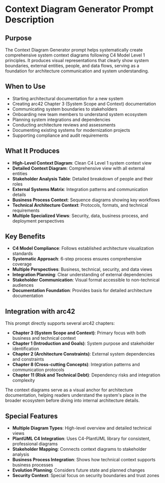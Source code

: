 # Context Diagram Generator Prompt Description

## Purpose
The Context Diagram Generator prompt helps systematically create comprehensive system context diagrams following C4 Model Level 1 principles. It produces visual representations that clearly show system boundaries, external entities, people, and data flows, serving as a foundation for architecture communication and system understanding.

## When to Use
- Starting architectural documentation for a new system
- Creating arc42 Chapter 3 (System Scope and Context) documentation
- Communicating system boundaries to stakeholders
- Onboarding new team members to understand system ecosystem
- Planning system integrations and dependencies
- Conducting architecture reviews and assessments
- Documenting existing systems for modernization projects
- Supporting compliance and audit requirements

## What It Produces
- **High-Level Context Diagram**: Clean C4 Level 1 system context view
- **Detailed Context Diagram**: Comprehensive view with all external entities
- **Stakeholder Analysis Table**: Detailed breakdown of people and their roles
- **External Systems Matrix**: Integration patterns and communication details
- **Business Process Context**: Sequence diagrams showing key workflows
- **Technical Architecture Context**: Protocols, formats, and technical requirements
- **Multiple Specialized Views**: Security, data, business process, and deployment perspectives

## Key Benefits
- **C4 Model Compliance**: Follows established architecture visualization standards
- **Systematic Approach**: 6-step process ensures comprehensive coverage
- **Multiple Perspectives**: Business, technical, security, and data views
- **Integration Planning**: Clear understanding of external dependencies
- **Stakeholder Communication**: Visual format accessible to non-technical audiences
- **Documentation Foundation**: Provides basis for detailed architecture documentation

## Integration with arc42
This prompt directly supports several arc42 chapters:
- **Chapter 3 (System Scope and Context)**: Primary focus with both business and technical context
- **Chapter 1 (Introduction and Goals)**: System purpose and stakeholder identification
- **Chapter 2 (Architecture Constraints)**: External system dependencies and constraints
- **Chapter 8 (Cross-cutting Concepts)**: Integration patterns and communication protocols
- **Chapter 11 (Risk and Technical Debt)**: Dependency risks and integration complexity

The context diagrams serve as a visual anchor for architecture documentation, helping readers understand the system's place in the broader ecosystem before diving into internal architecture details.

## Special Features
- **Multiple Diagram Types**: High-level overview and detailed technical views
- **PlantUML C4 Integration**: Uses C4-PlantUML library for consistent, professional diagrams
- **Stakeholder Mapping**: Connects context diagrams to stakeholder analysis
- **Business Process Integration**: Shows how technical context supports business processes
- **Evolution Planning**: Considers future state and planned changes
- **Security Context**: Special focus on security boundaries and trust zones